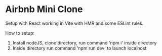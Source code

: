 # Airbnb Mini Clone

Setup with React working in Vite with HMR and some ESLint rules.

How to setup:
1. Install nodeJS, clone directory, run command 'npm i' inside directory
2. Inside directory run command 'npm run dev' to launch localhost
